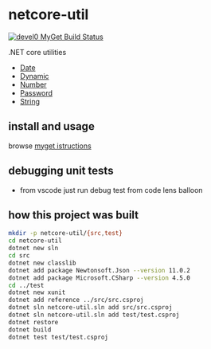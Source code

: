 # netcore-util

[![devel0 MyGet Build Status](https://www.myget.org/BuildSource/Badge/devel0?identifier=bf42235b-95d6-4b7e-8e2c-4ed4a9075c15)](https://www.myget.org/)

.NET core utilities

- [Date](src/Date.cs)
- [Dynamic](src/Dynamic.cs)
- [Number](src/Number.cs)
- [Password](src/Password.cs)
- [String](src/String.cs)

## install and usage

browse [myget istructions](https://www.myget.org/feed/devel0/package/nuget/netcore-util)

## debugging unit tests

- from vscode just run debug test from code lens balloon

## how this project was built

```sh
mkdir -p netcore-util/{src,test}
cd netcore-util
dotnet new sln
cd src
dotnet new classlib
dotnet add package Newtonsoft.Json --version 11.0.2
dotnet add package Microsoft.CSharp --version 4.5.0
cd ../test
dotnet new xunit
dotnet add reference ../src/src.csproj
dotnet sln netcore-util.sln add src/src.csproj
dotnet sln netcore-util.sln add test/test.csproj 
dotnet restore
dotnet build
dotnet test test/test.csproj
```
